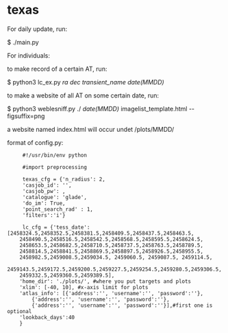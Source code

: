 # texas

For daily update, run:

$ ./main.py

For individuals:

to make record of a certain AT, run:

$ python3 lc_ex.py *ra* *dec* *transient_name* *date(MMDD)* 

to make a website of all AT on some certain date, run:

$ python3 weblesniff.py ./ *date(MMDD)* imagelist_template.html --figsuffix=png

a website named index.html will occur undet /plots/MMDD/


format of config.py:



         #!/usr/bin/env python

         #import preprocessing

         texas_cfg = {'n_radius': 2,
         'casjob_id': '',
         'casjob_pw': ,
         'catalogue': 'glade',
         'do_im': True,
         'point_search_rad' : 1,
         'filters':'i'}
         
         lc_cfg = {'tess_date': [2458324.5,2458352.5,2458381.5,2458409.5,2458437.5,2458463.5,
        2458490.5,2458516.5,2458542.5,2458568.5,2458595.5,2458624.5,
        2458653.5,2458682.5,2458710.5,2458737.5,2458763.5,2458789.5,
        2458814.5,2458841.5,2458869.5,2458897.5,2458926.5,2458955.5,
        2458982.5,2459008.5,2459034.5, 2459060.5, 2459087.5, 2459114.5,      
        2459143.5,2459172.5,2459200.5,2459227.5,2459254.5,2459280.5,2459306.5,
        2459332.5,2459360.5,2459389.5],
        'home_dir': './plots/', #where you put targets and plots
        'xlim': [-40, 10], #x-axis limit for plots
        'atlas_info': [{'address':'', 'username':'', 'password':''},   
            {'address':'', 'username':'', 'password':''},
            {'address':'', 'username':'', 'password':''}],#first one is optional
        'lookback_days':40
        }




